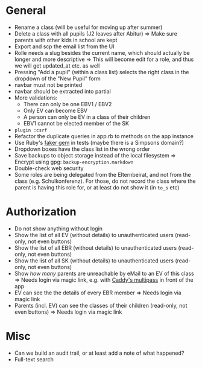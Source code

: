 # General

* Rename a class (will be useful for moving up after summer)
* Delete a class with all pupils (J2 leaves after Abitur)
  => Make sure parents with other kids in school are kept
* Export and scp the email list from the UI
* Rolle needs a slug besides the current name, which should actually be longer and more descriptive
  => This will become edit for a role, and thus we will get updated_at etc. as well
* Pressing "Add a pupil" (within a class list) selects the right class in the dropdown of the "New Pupil" form
* navbar must not be printed
* navbar should be extracted into partial
* More validations:
  - There can only be one EBV1 / EBV2
  - Only EV can become EBV
  - A person can only be EV in a class of their children
  - EBV1 cannot be elected member of the SK
* `plugin :csrf`
* Refactor the duplicate queries in app.rb to methods on the app instance
* Use Ruby's [faker gem](https://github.com/stympy/faker) in tests (maybe there is a Simpsons domain?)
* Dropdown boxes have the class list in the wrong order
* Save backups to object storage instead of the local filesystem
  => Encrypt using gpg: `backup-encryption.markdown`
* Double-check web security
* Some roles are being delegated from the Elternbeirat, and not from the class (e.g. Schulkonferenz). For those, do not record the class where the parent is having this role for, or at least do not show it (in `to_s` etc)

# Authorization

* Do not show anything without login
* Show the list of all EV (without details) to unauthenticated users (read-only, not even buttons)
* Show the list of all EBR (without details) to unauthenticated users (read-only, not even buttons)
* Show the list of all SK (without details) to unauthenticated users (read-only, not even buttons)
* Show _how many_ parents are unreachable by eMail to an EV of this class
  => Needs login via magic link, e.g. with [Caddy's multipass](https://github.com/namsral/multipass) in front of the app
* EV can see the the details of every EBR member
  => Needs login via magic link
* Parents (incl. EV) can see the classes of their children (read-only, not even buttons)
  => Needs login via magic link

# Misc

* Can we build an audit trail, or at least add a note of what happened?
* Full-text search
